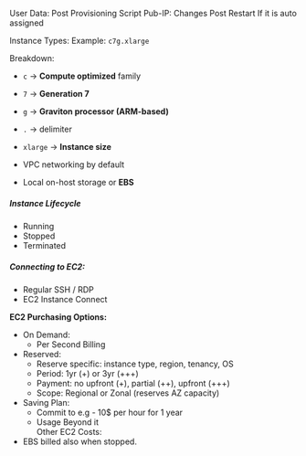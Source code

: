 User Data: Post Provisioning Script
Pub-IP: Changes Post Restart If it is auto assigned

Instance Types:
Example: `c7g.xlarge`

Breakdown:
- `c` → **Compute optimized** family
- `7` → **Generation 7**
- `g` → **Graviton processor (ARM-based)**
- `.` → delimiter
- `xlarge` → **Instance size** 

- VPC networking by default
- Local on-host storage or **EBS**
##### Instance Lifecycle
- Running
- Stopped
- Terminated
  
##### Connecting to EC2:
- Regular SSH / RDP
- EC2 Instance Connect

**EC2 Purchasing Options:**
- On Demand:
	- Per Second Billing
- Reserved:
	- Reserve specific: instance type, region, tenancy, OS
	- Period: 1yr (+) or 3yr (+++)
    - Payment: no upfront (+), partial (++), upfront (+++)
    - Scope: Regional or Zonal (reserves AZ capacity)
- Saving Plan:
	- Commit to e.g - 10$ per hour for 1 year
	- Usage Beyond it    
Other EC2 Costs:
- EBS billed also when stopped.
  
